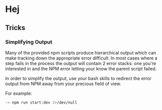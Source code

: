 # Hej

## Tricks

### Simplifying Output

Many of the provided npm scripts produce hierarchical output which can make tracking down the appropriate error difficult. In most cases where a step fails in the process the output will contain 2 error stacks: one you're interested in and the NPM error letting your know the parent script failed.

In order to simplify the output, use your bash skills to redirect the error output from NPM away from your precious field of view.

For example:
```sh
-> npm run start:dev 2>/dev/null
```
